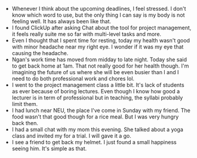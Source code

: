 - Whenever I think about the upcoming deadlines, I feel stressed. I don't know which word to use, but the only thing I can say is my body is not feeling well. It has always been like that.
- I found ClickUp after asking Chat about the tool for project management, it feels really suite me so far with multi-level tasks and more.
- Even I thought that I spent time for resting, today my health wasn't good with minor headache near my right eye. I wonder if it was my eye that causing the headache.
- Ngan's work time has moved from midday to late night. Today she said to get back home at 1am. That not really good  for her health though. I'm imagining the future of us where she will be even busier than I and I need to do both professional work and chores lol.
- I went to the project management class a little bit. It's lack of students as ever because of boring lectures. Even though I know how good a lecturer is in term of professional but in teaching, the syllabi probably limit them.
- I had lunch near NEU, the place I've come in Sunday with my friend. The food wasn't that good though for a rice meal. But I was very hungry back then.
- I had a small chat with my mom this evening. She talked about a yoga class and invited my for a trial. I will gave it a go.
- I see a friend to get back my helmet. I just found a small happiness seeing him. It's simple as that.